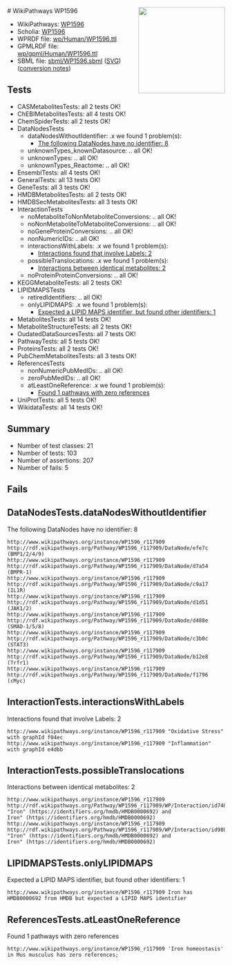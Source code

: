 <img style="float: right; width: 200px" src="../logo.png" />
# WikiPathways WP1596

* WikiPathways: [WP1596](https://identifiers.org/wikipathways:WP1596)
* Scholia: [WP1596](https://scholia.toolforge.org/wikipathways/WP1596)
* WPRDF file: [wp/Human/WP1596.ttl](../wp/Human/WP1596.ttl)
* GPMLRDF file: [wp/gpml/Human/WP1596.ttl](../wp/gpml/Human/WP1596.ttl)
* SBML file: [sbml/WP1596.sbml](../sbml/WP1596.sbml) ([SVG](../sbml/WP1596.svg)) ([conversion notes](../sbml/WP1596.txt))

## Tests
* CASMetabolitesTests: all 2 tests OK!
* ChEBIMetabolitesTests: all 4 tests OK!
* ChemSpiderTests: all 2 tests OK!
* DataNodesTests
    * dataNodesWithoutIdentifier: .x we found 1 problem(s):
        * [The following DataNodes have no identifier: 8](#d2d32fa7)
    * unknownTypes_knownDatasource: .. all OK!
    * unknownTypes: .. all OK!
    * unknownTypes_Reactome: .. all OK!
* EnsemblTests: all 4 tests OK!
* GeneralTests: all 13 tests OK!
* GeneTests: all 3 tests OK!
* HMDBMetabolitesTests: all 2 tests OK!
* HMDBSecMetabolitesTests: all 3 tests OK!
* InteractionTests
    * noMetaboliteToNonMetaboliteConversions: .. all OK!
    * noNonMetaboliteToMetaboliteConversions: .. all OK!
    * noGeneProteinConversions: .. all OK!
    * nonNumericIDs: .. all OK!
    * interactionsWithLabels: .x we found 1 problem(s):
        * [Interactions found that involve Labels: 2](#630d2679)
    * possibleTranslocations: .x we found 1 problem(s):
        * [Interactions between identical metabolites: 2](#d59038c5)
    * noProteinProteinConversions: .. all OK!
* KEGGMetaboliteTests: all 2 tests OK!
* LIPIDMAPSTests
    * retiredIdentifiers: .. all OK!
    * onlyLIPIDMAPS: .x we found 1 problem(s):
        * [Expected a LIPID MAPS identifier, but found other identifiers: 1](#48cc60b8)
* MetabolitesTests: all 14 tests OK!
* MetaboliteStructureTests: all 2 tests OK!
* OudatedDataSourcesTests: all 7 tests OK!
* PathwayTests: all 5 tests OK!
* ProteinsTests: all 2 tests OK!
* PubChemMetabolitesTests: all 3 tests OK!
* ReferencesTests
    * nonNumericPubMedIDs: .. all OK!
    * zeroPubMedIDs: .. all OK!
    * atLeastOneReference: .x we found 1 problem(s):
        * [Found 1 pathways with zero references](#35eb778e)
* UniProtTests: all 5 tests OK!
* WikidataTests: all 14 tests OK!


## Summary

* Number of test classes: 21
* Number of tests: 103
* Number of assertions: 207
* Number of fails: 5

## Fails

<a name="d2d32fa7" />

## DataNodesTests.dataNodesWithoutIdentifier

The following DataNodes have no identifier: 8
```
http://www.wikipathways.org/instance/WP1596_r117909 http://rdf.wikipathways.org/Pathway/WP1596_r117909/DataNode/efe7c (BMP1/2/4/9)
http://www.wikipathways.org/instance/WP1596_r117909 http://rdf.wikipathways.org/Pathway/WP1596_r117909/DataNode/d7a54 (BMPR-1)
http://www.wikipathways.org/instance/WP1596_r117909 http://rdf.wikipathways.org/Pathway/WP1596_r117909/DataNode/c9a17 (IL1R)
http://www.wikipathways.org/instance/WP1596_r117909 http://rdf.wikipathways.org/Pathway/WP1596_r117909/DataNode/d1d51 (JAK1/2)
http://www.wikipathways.org/instance/WP1596_r117909 http://rdf.wikipathways.org/Pathway/WP1596_r117909/DataNode/d488e (SMAD-1/5/8)
http://www.wikipathways.org/instance/WP1596_r117909 http://rdf.wikipathways.org/Pathway/WP1596_r117909/DataNode/c3b0c (STAT3)
http://www.wikipathways.org/instance/WP1596_r117909 http://rdf.wikipathways.org/Pathway/WP1596_r117909/DataNode/b12e8 (Trfr1)
http://www.wikipathways.org/instance/WP1596_r117909 http://rdf.wikipathways.org/Pathway/WP1596_r117909/DataNode/f1796 (cMyc)
```

<a name="630d2679" />

## InteractionTests.interactionsWithLabels

Interactions found that involve Labels: 2
```
http://www.wikipathways.org/instance/WP1596_r117909 "Oxidative Stress" with graphId f04ec
http://www.wikipathways.org/instance/WP1596_r117909 "Inflammation" with graphId e4dbb
```

<a name="d59038c5" />

## InteractionTests.possibleTranslocations

Interactions between identical metabolites: 2
```
http://www.wikipathways.org/instance/WP1596_r117909 http://rdf.wikipathways.org/Pathway/WP1596_r117909/WP/Interaction/id748d82f "Iron" (https://identifiers.org/hmdb/HMDB0000692) and 
Iron" (https://identifiers.org/hmdb/HMDB0000692)
http://www.wikipathways.org/instance/WP1596_r117909 http://rdf.wikipathways.org/Pathway/WP1596_r117909/WP/Interaction/id988524b3 "Iron" (https://identifiers.org/hmdb/HMDB0000692) and 
Iron" (https://identifiers.org/hmdb/HMDB0000692)
```

<a name="48cc60b8" />

## LIPIDMAPSTests.onlyLIPIDMAPS

Expected a LIPID MAPS identifier, but found other identifiers: 1
```
http://www.wikipathways.org/instance/WP1596_r117909 Iron has HMDB0000692 from HMDB but expected a LIPID MAPS identifier
```

<a name="35eb778e" />

## ReferencesTests.atLeastOneReference

Found 1 pathways with zero references
```
http://www.wikipathways.org/instance/WP1596_r117909 'Iron homeostasis' in Mus musculus has zero references; 
```

